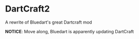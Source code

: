# DartCraft2
A rewrite of Bluedart's great Dartcraft mod

**NOTICE**: Move along, Bluedart is apparently updating DartCraft
